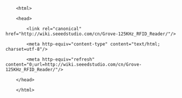<!DOCTYPE html>
        <html>
        <head>
            <link rel="canonical" href="http://wiki.seeedstudio.com/cn/Grove-125KHz_RFID_Reader/"/>
            <meta http-equiv="content-type" content="text/html; charset=utf-8"/>
            <meta http-equiv="refresh" content="0;url=http://wiki.seeedstudio.com/cn/Grove-125KHz_RFID_Reader/"/>
        </head>
        </html>